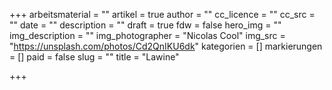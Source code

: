 +++
arbeitsmaterial = ""
artikel = true
author = ""
cc_licence = ""
cc_src = ""
date = ""
description = ""
draft = true
fdw = false
hero_img = ""
img_description = ""
img_photographer = "Nicolas Cool"
img_src = "https://unsplash.com/photos/Cd2QnIKU6dk"
kategorien = []
markierungen = []
paid = false
slug = ""
title = "Lawine"

+++
